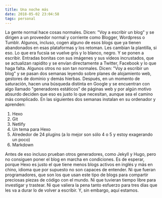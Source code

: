 ```yaml
---
title: Una noche más
date: 2018-05-02 23:04:58
tags: personal
---
```


La gente normal hace cosas normales. Dicen: "Voy a escribir un blog" y se dirigen a un proveedor normal y corriente como Blogger, Wordpress o Tumblr. Algunos, incluso, cogen alguno de esos blogs que ya tienen abandonados en esas plataformas y los retoman. Les cambian la plantilla, si eso. Lo que era fucsia se vuelve gris y lo blanco, negro. Y se ponen a escribir. Entradas bonitas con sus imágenes y sus vídeos incrustados, que se actualizan rapidito y se envían directamente a Twitter, Facebook y lo que haga falta.
Algunos otros no son tan normales. Dicen: "Voy a escribir un blog" y se pasan dos semanas leyendo sobre planes de alojamiento web, gestores de dominio y demás hierbas. Después, en un momento de saturación, hacen una búsqueda distinta en Google y se encuentran con algo llamado "generadores estáticos" de páginas web y por algún motivo absurdo deciden que eso es justo lo que necesitan, aunque sea el camino más complicado.
En las siguientes dos semanas instalan en su ordenador y aprenden:
1. Hexo
2. Git
3. Netlify
4. Un tema para Hexo
5. Alrededor de 24 plugins (a lo mejor son sólo 4 o 5 y estoy exagerando un poco)
6. Markdown

Antes de eso incluso prueban otros generadores, como Jekyll y Hugo, pero no consiguen poner el blog en marcha en condiciones. Es de esperar, porque Hexo es justo el que tiene menos blogs activos en inglés y más en chino, idioma que por supuesto no son capaces de entender.
Ni que fueran programadores, que son los que usan este tipo de blogs para compartir preciosas piezas de código con el mundo. Ni que tuvieran tiempo libre para investigar y trastear. Ni que valiera la pena tanto esfuerzo para tres días que les va a durar lo de volver a escribir.
Y, sin embargo, aquí estamos.

